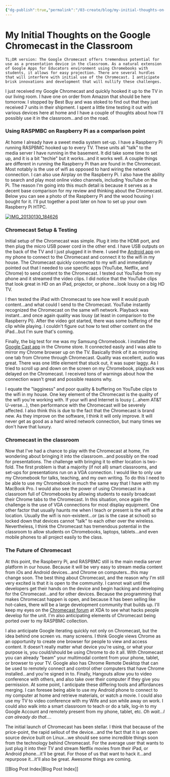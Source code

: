 ```yaml
---
{"dg-publish":true,"permalink":"/03-create/blog/my-initial-thoughts-on-the-google-chromecast-in-the-classroom/","title":"My Initial Thoughts on the Google Chromecast in the Classroom","tags":["chrome","chromebooks","chromecast","gafe"]}
---
```


# My Initial Thoughts on the Google Chromecast in the Classroom

```
TL;DR version: The Google Chromecast offers tremendous potential for use as a presentation device in the classroom. As a natural extension of Google Apps for Educators environment using Chromebooks with students, it allows for easy projection. There are several hurdles that will interfere with initial use of the Chromecast. I anticipate brisk innovations and development that will nullify these challenges.
```

I just received my Google Chromecast and quickly hooked it up to the TV in our living room. I have one on order from Amazon that should be here tomorrow. I stopped by Best Buy and was stoked to find out that they just received 7 units in their shipment. I spent a little time testing it out with various devices here at home and I have a couple of thoughts about how I'll possibly use it in the classroom...and on the road.

### Using RASPMBC on Raspberry Pi as a comparison point

At home I already have a sweet media system set-up. I have a Raspberry Pi running RASPBMC hooked up to every TV. These units all "talk" to the media server I have running in the basement. It did take some time to set up, and it is a bit "techie" but it works...and it works well. A couple things are different in running the Raspberry Pi than are found in the Chromecast. Most notably is the use of wifi as opposed to hard wiring the network connection. I can also use Airplay on the Raspberry Pi. I also have the ability to search and play most online video channels, including YouTube on the Pi. The reason I'm going into this much detail is because it serves as a decent base comparison for my review and thinking about the Chromecast. Below you can see a photo of the Raspberry Pi and the wood housing I bought for it. I'll put together a post later on how to set up your own Raspberry Pi HTPC.

[![IMG_20130130_184626](images/IMG_20130130_184626-300x225.jpg)](http://wiobyrne.com/wp-content/uploads/2013/07/IMG_20130130_184626.jpg)

### Chromecast Setup & Testing

Initial setup of the Chromecast was simple. Plug it into the HDMI port, and then plug the micro USB power cord in the other end. I have USB outputs on the back of the TV and I just plugged it in there. I used the [Android app](https://play.google.com/store/apps/details?id=com.google.android.apps.chromecast.app&hl=en) on my phone to connect to the Chromecast and connect it to the wifi in my house. The Chromecast quickly connected to my wifi and immediately pointed out that I needed to use specific apps (YouTube, Netflix, and Chrome) to send content to the Chromecast. I tested out YouTube from my phone and it streamed the video clips. I did notice that the YouTube clips that look great in HD on an iPad, projector, or phone...look lousy on a big HD TV.

I then tested the iPad with Chromecast to see how well it would push content...and what could I send to the Chromecast. YouTube instantly recognized the Chromecast on the same wifi network. Playback was instant...and once again quality was lousy (at least in comparison to the Raspberry Pi). After the video got started, there was some buffering of the clip while playing. I couldn't figure out how to test other content on the iPad...but I'm sure that's coming.

Finally, the big test for me was my Samsung Chromebook. I installed the [Google Cast app](https://chrome.google.com/webstore/detail/google-cast/boadgeojelhgndaghljhdicfkmllpafd) in the Chrome store. It connected easily and I was able to mirror my Chrome browser up on the TV. Basically think of it as mirroring one tab from Chrome through Chromecast. Quality was excellent, audio was great. There was one little element that stuck out, it was super laggy. As I tried to scroll up and down on the screen on my Chromebook, playback was delayed on the Chromecast. I received tons of warnings about how the connection wasn't great and possible reasons why.

I equate the "lagginess" and poor quality & buffering on YouTube clips to the wifi in my house. One key element of the Chromecast is the quality of the wifi you're working with. If your wifi and Internet is lousy (...ahem AT&T U-verse...), then performance with the Chromecast will be severely affected. I also think this is due to the fact that the Chromecast is brand new. As they improve on the software, I think it will only improve. It will never get as good as a hard wired network connection, but many times we don't have that luxury.

### Chromecast in the classroom

Now that I've had a chance to play with the Chromecast at home, I'm wondering about bringing it into the classroom...and possibly on the road for presentations. The challenge with bringing it to either location is two-fold. The first problem is that a majority (if not all) smart classrooms, and set-ups for presentations run on a VGA connection. I would like to only use my Chromebook for talks, teaching, and my own writing. To do this I need to be able to use my Chromebook in much the same way that I have with my MacBook Pro. I would also see the power of using Chromecast in a classroom full of Chromebooks by allowing students to easily broadcast their Chrome tabs to the Chromecast. In this situation, once again the challenge is the use of VGA connections for most display equipment. One other factor that usually haunts me when I teach or present is the wifi at the location. Usually the wifi is non-existent...or (as is the case at school) so locked down that devices cannot "talk" to each other over the wireless. Nevertheless, I think the Chromecast has tremendous potential in the classroom to allow students on Chromebooks, laptops, tablets...and even mobile phones to all project easily to the class.

### The Future of Chromecast

At this point, the Raspberry Pi, and RASPBMC still is the main media server platform in our house. Because it will be very easy to stream media content from iOs and Android devices...and Chrome on computers...this may change soon. The best thing about Chromecast, and the reason why I'm still very excited is that it is open to the community. I cannot wait until the developers get their hands on the device and begin hacking and developing for the Chromecast...and for other devices. Because the programming that makes Chromecast happen is open, and because it has been selling like hot-cakes, there will be a large development community that builds up. I'll keep my eyes on the [Chromecast forum](http://forum.xda-developers.com/forumdisplay.php?f=2406) at XDA to see what hacks people develop for the unit. I'm also anticipating elements of Chromecast being ported over to my RASPBMC collection.

I also anticipate Google iterating quickly not only on Chromecast, but the idea behind one screen vs. many screens. I think Google views Chrome as an opportunity to create one browser for people to view and access content. It doesn't really matter what device you're using, or what your purpose is, you could/should be using Chrome to do it all. With Chromecast you can already "beam" your multimodal content from your phone, tablet, or browser to your TV. Google also has Chrome Remote Desktop that can be used to remotely connect and control other computers that have Chrome installed...and you're signed in to. Finally, Hangouts allow you to video conference with others, and also take over their computer if they give you permission. At some point, I anticipate these differing tools and affordances merging. I can foresee being able to use my Android phone to connect to my computer at home and retrieve materials, or watch a movie. I could also use my TV to video conference with my Wife and son while away on work. I could also walk into a smart classroom to teach or do a talk, log-in to my Google Account and remotely present from my phone, tablet, etc. _Oh wait...I can already do that...._

The initial launch of Chromecast has been stellar. I think that because of the price-point, the rapid sellout of the device...and the fact that it is an open source device built on Linux...we should see some incredible things soon from the technology behind Chromecast. For the average user that wants to just plug it into their TV and stream Netflix movies from their iPad, or Android phone...it'll be great. For those of us that want to hack it...and repurpose it...it'll also be great. Awesome things are coming.

[[Blog Post Index\|Blog Post Index]]
